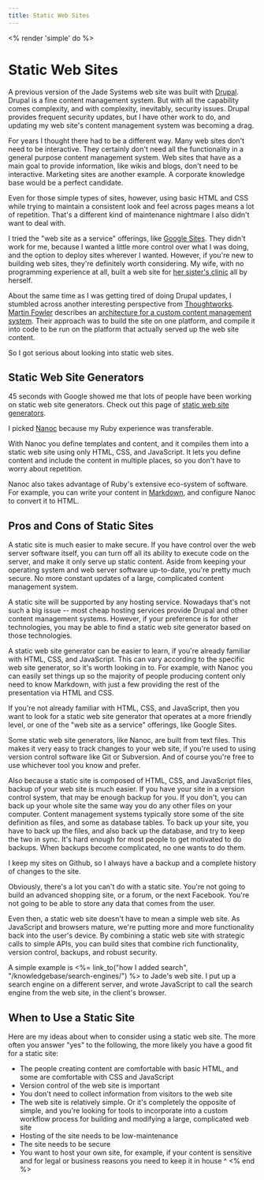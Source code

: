 ```yaml
---
title: Static Web Sites
---
```


<% render 'simple' do %>
# Static Web Sites
A previous version of the Jade Systems web site was built with [Drupal](http://drupal.org). Drupal is a fine content management system. But with all the capability comes complexity, and with complexity, inevitably, security issues. Drupal provides frequent security updates, but I have other work to do, and updating my web site's content management system was becoming a drag.

For years I thought there had to be a different way. Many web sites don't need to be interactive. They certainly don't need all the functionality in a general purpose content management system. Web sites that have as a main goal to provide information, like wikis and blogs, don't need to be interactive. Marketing sites are another example. A corporate knowledge base would be a perfect candidate.

Even for those simple types of sites, however, using basic HTML and CSS while trying to maintain a consistent look and feel across pages means a lot of repetition. That's a different kind of maintenance nightmare I also didn't want to deal with.

I tried the "web site as a service" offerings, like [Google Sites](https://sites.google.com). They didn't work for me, because I wanted a little more control over what I was doing, and the option to deploy sites wherever I wanted. However, if you're new to building web sites, they're definitely worth considering. My wife, with no programming experience at all, built a web site for [her sister's clinic](https://sites.google.com/site/veterinariasantarita/) all by herself.

About the same time as I was getting tired of doing Drupal updates, I stumbled across another interesting perspective from [Thoughtworks](http://thoughtworks.com). [Martin Fowler](http://martinfowler.com) describes an [architecture for a custom content management system](http://martinfowler.com/articles/two-stack-cms/). Their approach was to build the site on one platform, and compile it into code to be run on the platform that actually served up the web site content.

So I got serious about looking into static web sites.

## Static Web Site Generators
45 seconds with Google showed me that lots of people have been working on static web site generators. Check out this page of [static web site generators](https://www.staticgen.com/).

I picked [Nanoc](http://nanoc.ns) because my Ruby experience was transferable.

With Nanoc you define templates and content, and it compiles them into a static web site using only HTML, CSS, and JavaScript. It lets you define content and include the content in multiple places, so you don't have to worry about repetition.

Nanoc also takes advantage of Ruby's extensive eco-system of software. For example, you can write your content in [Markdown](http://http://daringfireball.net/projects/markdown/), and configure Nanoc to convert it to HTML.

## Pros and Cons of Static Sites
A static site is much easier to make secure. If you have control over the web server software itself, you can turn off all its ability to execute code on the server, and make it only serve up static content. Aside from keeping your operating system and web server software up-to-date, you're pretty much secure. No more constant updates of a large, complicated content management system.

A static site will be supported by any hosting service. Nowadays that's not such a big issue -- most cheap hosting services provide Drupal and other content management systems. However, if your preference is for other technologies, you may be able to find a static web site generator based on those technologies.

A static web site generator can be easier to learn, if you're already familiar with HTML, CSS, and JavaScript. This can vary according to the specific web site generator, so it's worth looking in to. For example, with Nanoc you can easily set things up so the majority of people producing content only need to know Markdown, with just a few providing the rest of the presentation via HTML and CSS.

If you're not already familiar with HTML, CSS, and JavaScript, then you want to look for a static web site generator that operates at a more friendly level, or one of the "web site as a service" offerings, like Google Sites.

Some static web site generators, like Nanoc, are built from text files. This makes it very easy to track changes to your web site, if you're used to using version control software like Git or Subversion. And of course you're free to use whichever tool you know and prefer.

Also because a static site is composed of HTML, CSS, and JavaScript files, backup of your web site is much easier. If you have your site in a version control system, that may be enough backup for you. If you don't, you can back up your whole site the same way you do any other files on your computer. Content management systems typically store some of the site definition as files, and some as database tables. To back up your site, you have to back up the files, and also back up the database, and try to keep the two in sync. It's hard enough for most people to get motivated to do backups. When backups become complicated, no one wants to do them.

I keep my sites on Github, so I always have a backup and a complete history of changes to the site.

Obviously, there's a lot you can't do with a static site. You're not going to build an advanced shopping site, or a forum, or the next Facebook. You're not going to be able to store any data that comes from the user.

Even then, a static web site doesn't have to mean a simple web site. As JavaScript and browsers mature, we're putting more and more functionality back into the user's device. By combining a static web site with strategic calls to simple APIs, you can build sites that combine rich functionality, version control, backups, and robust security.

A simple example is <%= link_to("how I added search", "/knowledgebase/search-engines/") %> to Jade's web site. I put up a search engine on a different server, and wrote JavaScript to call the search engine from the web site, in the client's browser.

## When to Use a Static Site
Here are my ideas about when to consider using a static web site. The more often you answer "yes" to the following, the more likely you have a good fit for a static site:

* The people creating content are comfortable with basic HTML, and some are comfortable with CSS and JavaScript
* Version control of the web site is important
* You don't need to collect information from visitors to the web site
* The web site is relatively simple. Or it's completely the opposite of simple, and you're looking for tools to incorporate into a custom workflow process for building and modifying a large, complicated web site
* Hosting of the site needs to be low-maintenance
* The site needs to be secure
* You want to host your own site, for example, if your content is sensitive and for legal or business reasons you need to keep it in house
^
<% end %>
